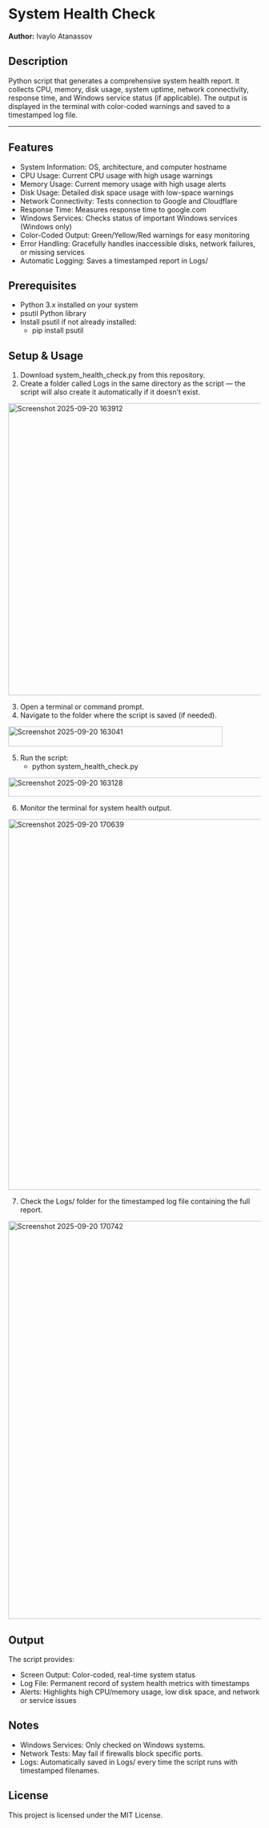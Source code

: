 # System Health Check

**Author:** Ivaylo Atanassov  

## Description
Python script that generates a comprehensive system health report. It collects CPU, memory, disk usage, system uptime, network connectivity, response time, and Windows service status (if applicable). The output is displayed in the terminal with color-coded warnings and saved to a timestamped log file.

---

## Features

- System Information: OS, architecture, and computer hostname 
- CPU Usage: Current CPU usage with high usage warnings 
- Memory Usage: Current memory usage with high usage alerts 
- Disk Usage: Detailed disk space usage with low-space warnings 
- Network Connectivity: Tests connection to Google and Cloudflare 
- Response Time: Measures response time to google.com 
- Windows Services: Checks status of important Windows services (Windows only) 
- Color-Coded Output: Green/Yellow/Red warnings for easy monitoring 
- Error Handling: Gracefully handles inaccessible disks, network failures, or missing services 
- Automatic Logging: Saves a timestamped report in Logs/ 

## Prerequisites
- Python 3.x installed on your system 
- psutil Python library 
- Install psutil if not already installed:  
  - pip install psutil
 
## Setup & Usage
1. Download system_health_check.py from this repository.
2. Create a folder called Logs in the same directory as the script — the script will also create it automatically if it doesn’t exist. 
 <img width="595" height="583" alt="Screenshot 2025-09-20 163912" src="https://github.com/user-attachments/assets/47f17f59-d8a4-46cb-8b0a-74c452d3b59e" />

3. Open a terminal or command prompt. 
4. Navigate to the folder where the script is saved (if needed).  
<img width="428" height="40" alt="Screenshot 2025-09-20 163041" src="https://github.com/user-attachments/assets/b5bbc190-c3ab-4413-b5f4-399213fe6890" />

5. Run the script:
   - python system_health_check.py  
<img width="541" height="38" alt="Screenshot 2025-09-20 163128" src="https://github.com/user-attachments/assets/be64cdce-a374-4123-b93b-f3b78aafcf4f" />

6. Monitor the terminal for system health output.  
<img width="625" height="740" alt="Screenshot 2025-09-20 170639" src="https://github.com/user-attachments/assets/224d7af1-6e00-45ce-aa82-7efa23b71bdd" />

7. Check the Logs/ folder for the timestamped log file containing the full report.  
<img width="601" height="794" alt="Screenshot 2025-09-20 170742" src="https://github.com/user-attachments/assets/14cc27f9-e345-409d-b7d7-3b947444a703" />

## Output
The script provides: 

- Screen Output: Color-coded, real-time system status 
- Log File: Permanent record of system health metrics with timestamps 
- Alerts: Highlights high CPU/memory usage, low disk space, and network or service issues

## Notes

- Windows Services: Only checked on Windows systems. 
- Network Tests: May fail if firewalls block specific ports. 
- Logs: Automatically saved in Logs/ every time the script runs with timestamped filenames.

## License 
This project is licensed under the MIT License.
